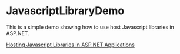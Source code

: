# JavascriptLibraryDemo

This is a simple demo showing how to use host Javascript libraries in ASP.NET.

[Hosting Javascript Libraries in ASP.NET Applications](https://brightideatechnology.blogspot.com/2024/07/hosting-javascript-libraries-in-aspnet.html)
